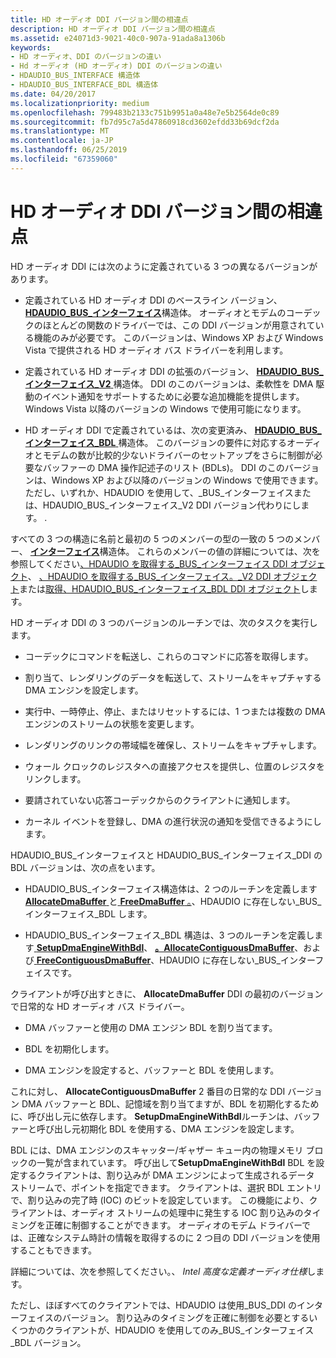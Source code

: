 ```yaml
---
title: HD オーディオ DDI バージョン間の相違点
description: HD オーディオ DDI バージョン間の相違点
ms.assetid: e24071d3-9021-40c0-907a-91ada8a1306b
keywords:
- HD オーディオ、DDI のバージョンの違い
- Hd オーディオ (HD オーディオ) DDI のバージョンの違い
- HDAUDIO_BUS_INTERFACE 構造体
- HDAUDIO_BUS_INTERFACE_BDL 構造体
ms.date: 04/20/2017
ms.localizationpriority: medium
ms.openlocfilehash: 799483b2133c751b9951a0a48e7e5b2564de0c89
ms.sourcegitcommit: fb7d95c7a5d47860918cd3602efdd33b69dcf2da
ms.translationtype: MT
ms.contentlocale: ja-JP
ms.lasthandoff: 06/25/2019
ms.locfileid: "67359060"
---
```

# <a name="differences-between-the-hd-audio-ddi-versions"></a>HD オーディオ DDI バージョン間の相違点


HD オーディオ DDI には次のように定義されている 3 つの異なるバージョンがあります。

-   定義されている HD オーディオ DDI のベースライン バージョン、 [ **HDAUDIO\_BUS\_インターフェイス**](https://docs.microsoft.com/windows-hardware/drivers/ddi/content/hdaudio/ns-hdaudio-_hdaudio_bus_interface)構造体。 オーディオとモデムのコーデックのほとんどの関数のドライバーでは、この DDI バージョンが用意されている機能のみが必要です。 このバージョンは、Windows XP および Windows Vista で提供される HD オーディオ バス ドライバーを利用します。

-   定義されている HD オーディオ DDI の拡張のバージョン、 [ **HDAUDIO\_BUS\_インターフェイス\_V2** ](https://docs.microsoft.com/windows-hardware/drivers/ddi/content/hdaudio/ns-hdaudio-_hdaudio_bus_interface_v2)構造体。 DDI のこのバージョンは、柔軟性を DMA 駆動のイベント通知をサポートするために必要な追加機能を提供します。 Windows Vista 以降のバージョンの Windows で使用可能になります。

-   HD オーディオ DDI で定義されているは、次の変更済み、 [ **HDAUDIO\_BUS\_インターフェイス\_BDL** ](https://docs.microsoft.com/windows-hardware/drivers/ddi/content/hdaudio/ns-hdaudio-_hdaudio_bus_interface_bdl)構造体。 このバージョンの要件に対応するオーディオとモデムの数が比較的少ないドライバーのセットアップをさらに制御が必要なバッファーの DMA 操作記述子のリスト (BDLs)。 DDI のこのバージョンは、Windows XP および以降のバージョンの Windows で使用できます。 ただし、いずれか、HDAUDIO を使用して、\_BUS\_インターフェイスまたは、HDAUDIO\_BUS\_インターフェイス\_V2 DDI バージョン代わりにします。 .

すべての 3 つの構造に名前と最初の 5 つのメンバーの型の一致の 5 つのメンバー、 [**インターフェイス**](https://docs.microsoft.com/windows-hardware/drivers/ddi/content/wdm/ns-wdm-_interface)構造体。 これらのメンバーの値の詳細については、次を参照してください[、HDAUDIO を取得する\_BUS\_インターフェイス DDI オブジェクト](obtaining-an-hdaudio-bus-interface-ddi-object.md)、 [、HDAUDIO を取得する\_BUS\_インターフェイス。\_V2 DDI オブジェクト](obtaining-an-hdaudio-bus-interface-v2-ddi-object.md)または[取得、HDAUDIO\_BUS\_インターフェイス\_BDL DDI オブジェクト](obtaining-an-hdaudio-bus-interface-bdl-ddi-object.md)します。

HD オーディオ DDI の 3 つのバージョンのルーチンでは、次のタスクを実行します。

-   コーデックにコマンドを転送し、これらのコマンドに応答を取得します。

-   割り当て、レンダリングのデータを転送して、ストリームをキャプチャする DMA エンジンを設定します。

-   実行中、一時停止、停止、またはリセットするには、1 つまたは複数の DMA エンジンのストリームの状態を変更します。

-   レンダリングのリンクの帯域幅を確保し、ストリームをキャプチャします。

-   ウォール クロックのレジスタへの直接アクセスを提供し、位置のレジスタをリンクします。

-   要請されていない応答コーデックからのクライアントに通知します。

-   カーネル イベントを登録し、DMA の進行状況の通知を受信できるようにします。

HDAUDIO\_BUS\_インターフェイスと HDAUDIO\_BUS\_インターフェイス\_DDI の BDL バージョンは、次の点をいます。

-   HDAUDIO\_BUS\_インターフェイス構造体は、2 つのルーチンを定義します[ **AllocateDmaBuffer** ](https://docs.microsoft.com/windows-hardware/drivers/ddi/content/hdaudio/nc-hdaudio-pallocate_dma_buffer)と[ **FreeDmaBuffer** 。](https://docs.microsoft.com/windows-hardware/drivers/ddi/content/hdaudio/nc-hdaudio-pfree_dma_buffer)、HDAUDIO に存在しない\_BUS\_インターフェイス\_BDL します。

-   HDAUDIO\_BUS\_インターフェイス\_BDL 構造は、3 つのルーチンを定義します[ **SetupDmaEngineWithBdl**](https://docs.microsoft.com/windows-hardware/drivers/ddi/content/hdaudio/nc-hdaudio-psetup_dma_engine_with_bdl)、 [  **。AllocateContiguousDmaBuffer**](https://docs.microsoft.com/windows-hardware/drivers/ddi/content/hdaudio/nc-hdaudio-pallocate_contiguous_dma_buffer)、および[ **FreeContiguousDmaBuffer**](https://docs.microsoft.com/windows-hardware/drivers/ddi/content/hdaudio/nc-hdaudio-pfree_contiguous_dma_buffer)、HDAUDIO に存在しない\_BUS\_インターフェイスです。

クライアントが呼び出すときに、 **AllocateDmaBuffer** DDI の最初のバージョンで日常的な HD オーディオ バス ドライバー。

-   DMA バッファーと使用の DMA エンジン BDL を割り当てます。

-   BDL を初期化します。

-   DMA エンジンを設定すると、バッファーと BDL を使用します。

これに対し、 **AllocateContiguousDmaBuffer** 2 番目の日常的な DDI バージョン DMA バッファーと BDL、記憶域を割り当てますが、BDL を初期化するために、呼び出し元に依存します。 **SetupDmaEngineWithBdl**ルーチンは、バッファーと呼び出し元初期化 BDL を使用する、DMA エンジンを設定します。

BDL には、DMA エンジンのスキャッター/ギャザー キュー内の物理メモリ ブロックの一覧が含まれています。 呼び出して**SetupDmaEngineWithBdl** BDL を設定するクライアントは、割り込みが DMA エンジンによって生成されるデータ ストリームで、ポイントを指定できます。 クライアントは、選択 BDL エントリで、割り込みの完了時 (IOC) のビットを設定しています。 この機能により、クライアントは、オーディオ ストリームの処理中に発生する IOC 割り込みのタイミングを正確に制御することができます。 オーディオのモデム ドライバーでは、正確なシステム時計の情報を取得するのに 2 つ目の DDI バージョンを使用することもできます。

詳細については、次を参照してください。、 *Intel 高度な定義オーディオ仕様*します。

ただし、ほぼすべてのクライアントでは、HDAUDIO は使用\_BUS\_DDI のインターフェイスのバージョン。 割り込みのタイミングを正確に制御を必要とするいくつかのクライアントが、HDAUDIO を使用してのみ\_BUS\_インターフェイス\_BDL バージョン。

 

 





